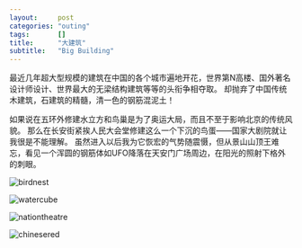```yaml
---
layout:     post
categories: "outing"
tags:       []
title:      "大建筑"
subtitle:   "Big Building"
---
```


最近几年超大型规模的建筑在中国的各个城市遍地开花，世界第N高楼、国外著名设计师设计、世界最大的无梁结构建筑等等的头衔争相夺取。
却抛弃了中国传统木建筑，石建筑的精髓，清一色的钢筋混泥土！

如果说在五环外修建水立方和鸟巢是为了奥运大局，而且不至于影响北京的传统风貌。
那么在长安街紧挨人民大会堂修建这么一个下沉的鸟蛋——国家大剧院就让我很是不能理解。
虽然进入以后我为它恢宏的气势随震慑，但从景山山顶王难忘，看见一个浑圆的钢筋体如UFO降落在天安门广场周边，在阳光的照射下格外的刺眼。

![birdnest]({{site.imageurl}}/birdnest.jpg)

![watercube]({{site.imageurl}}/watercube.jpg)

![nationtheatre]({{site.imageurl}}/nationtheatre.jpg)

![chinesered]({{site.imageurl}}/chinesered.jpg)